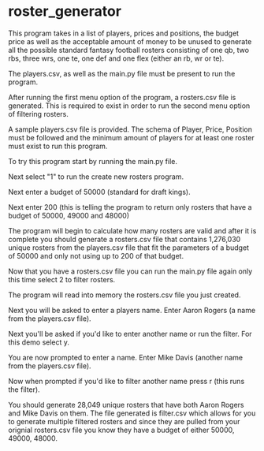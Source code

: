 # roster_generator

This program takes in a list of players, prices and positions, the budget price as well as the acceptable amount of money to be unused to generate all the possible standard fantasy football rosters consisting of one qb, two rbs, three wrs, one te, one def and one flex (either an rb, wr or te).

The players.csv, as well as the main.py file must be present to run the program.

After running the first menu option of the program, a rosters.csv file is generated.  This is required to exist in order to run the second menu option of filtering rosters.

A sample players.csv file is provided.  The schema of Player, Price, Position must be followed and the minimum amount of players for at least one roster must exist to run this program.

To try this program start by running the main.py file.

Next select "1" to run the create new rosters program.

Next enter a budget of 50000 (standard for draft kings).

Next enter 200 (this is telling the program to return only rosters that have a budget of 50000, 49000 and 48000)

The program will begin to calculate how many rosters are valid and after it is complete you should generate a rosters.csv file that contains 1,276,030 unique rosters from the players.csv file that fit the parameters of a budget of 50000 and only not using up to 200 of that budget.

Now that you have a rosters.csv file you can run the main.py file again only this time select 2 to filter rosters.

The program will read into memory the rosters.csv file you just created.

Next you will be asked to enter a players name.  Enter Aaron Rogers (a name from the players.csv file).

Next you'll be asked if you'd like to enter another name or run the filter. For this demo select y.

You are now prompted to enter a name.  Enter Mike Davis (another name from the players.csv file).

Now when prompted if you'd like to filter another name press r (this runs the filter).

You should generate 28,049 unique rosters that have both Aaron Rogers and Mike Davis on them.  The file generated is filter<Timestamp>.csv which allows for you to generate multiple filtered rosters and since they are pulled from your orignial rosters.csv file you know they have a budget of either 50000, 49000, 48000.




